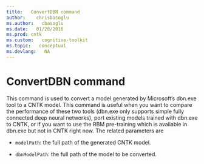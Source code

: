 ```yaml
---
title:   ConvertDBN command
author:    chrisbasoglu
ms.author:   cbasoglu
ms.date:   01/20/2016
ms.prod: cntk
ms.custom:   cognitive-toolkit
ms.topic:   conceptual
ms.devlang:   NA
---
```


# ConvertDBN command

This command is used to convert a model generated by Microsoft’s dbn.exe tool to a CNTK model. This command is useful when you want to compare the performance of these two tools (dbn.exe only supports simple fully connected deep neural networks), port existing models trained with dbn.exe to CNTK, or if you want to use the RBM pre-training which is available in dbn.exe but not in CNTK right now. The related parameters are
* `modelPath`: the full path of the generated CNTK model.

* `dbnModelPath`: the full path of the model to be converted.
